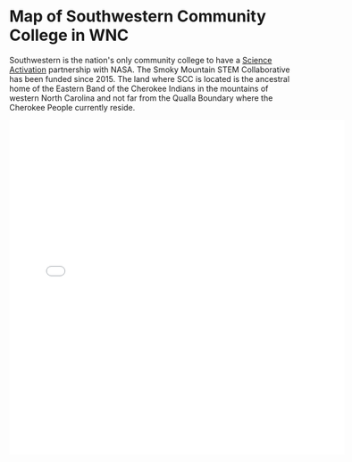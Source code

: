 # Map of Southwestern Community College in WNC

Southwestern is the nation's only community college to have a [Science 
Activation](https://science.nasa.gov/learn/science-activation-team/)
partnership with NASA. The Smoky Mountain STEM Collaborative has been 
funded since 2015. The land where SCC is located is the ancestral home
of the Eastern Band of the Cherokee Indians in the mountains of western 
North Carolina and not far from the Qualla Boundary where the Cherokee 
People currently reside.

<embed type="text/html" src="img/uttc.html" width="600" height="600">
